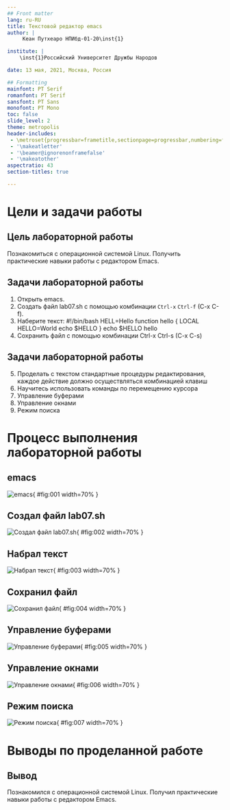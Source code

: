 ```yaml
---
## Front matter
lang: ru-RU
title: Текстовой редактор emacs
author: |
	 Кеан Путхеаро НПИбд-01-20\inst{1}

institute: |
	\inst{1}Российский Университет Дружбы Народов

date: 13 мая, 2021, Москва, Россия

## Formatting
mainfont: PT Serif
romanfont: PT Serif
sansfont: PT Sans
monofont: PT Mono
toc: false
slide_level: 2
theme: metropolis
header-includes: 
 - \metroset{progressbar=frametitle,sectionpage=progressbar,numbering=fraction}
 - '\makeatletter'
 - '\beamer@ignorenonframefalse'
 - '\makeatother'
aspectratio: 43
section-titles: true

---
```


# Цели и задачи работы

## Цель лабораторной работы

Познакомиться с операционной системой Linux. Получить практические навыки работы с редактором Emacs.

## Задачи лабораторной работы

1. Открыть emacs.
2. Создать файл lab07.sh с помощью комбинации ``Ctrl-x`` ``Ctrl-f`` (C-x C-f).
3. Наберите текст:
	#!/bin/bash
	HELL=Hello
	function hello {
		LOCAL HELLO=World
		echo $HELLO
	}
	echo $HELLO
	hello
4. Сохранить файл с помощью комбинации Ctrl-x Ctrl-s (C-x C-s)

## Задачи лабораторной работы

5. Проделать с текстом стандартные процедуры редактирования, каждое действие должно осуществляться комбинацией клавиш
6. Научитесь использовать команды по перемещению курсора
7. Управление буферами
8. Управление окнами
9. Режим поиска


# Процесс выполнения лабораторной работы

## emacs

![emacs](Photos/1.png){ #fig:001 width=70% }

## Создал файл lab07.sh

![Создал файл lab07.sh](Photos/2.png){ #fig:002 width=70% }

## Набрал текст

![Набрал текст](Photos/4.png){ #fig:003 width=70% }

## Сохранил файл

![Сохранил файл](Photos/5.png){ #fig:004 width=70% }

## Управление буферами

![Управление буферами](Photos/12.png){ #fig:005 width=70% }

## Управление окнами

![Управление окнами](Photos/14.png){ #fig:006 width=70% }

## Режим поиска

![Режим поиска](Photos/25.png){ #fig:007 width=70% }


# Выводы по проделанной работе

## Вывод

Познакомился с операционной системой Linux. Получил практические навыки работы с редактором Emacs.